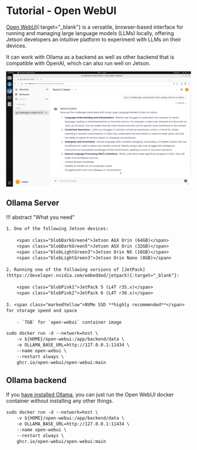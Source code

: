 # Tutorial - Open WebUI

[Open WebUI](https://github.com/ollama/ollama){:target="_blank"} is a versatile, browser-based interface for running and managing large language models (LLMs) locally, offering Jetson developers an intuitive platform to experiment with LLMs on their devices.

It can work with Ollama as a backend as well as other backend that is compatible with OpenAI, which can also run well on Jetson.

![alt text](<images/open_webui_on_desktop.png>)

## Ollama Server

!!! abstract "What you need"

    1. One of the following Jetson devices:

        <span class="blobDarkGreen4">Jetson AGX Orin (64GB)</span>
        <span class="blobDarkGreen5">Jetson AGX Orin (32GB)</span>
        <span class="blobLightGreen3">Jetson Orin NX (16GB)</span>
        <span class="blobLightGreen3">Jetson Orin Nano (8GB)</span>
	   
    2. Running one of the following versions of [JetPack](https://developer.nvidia.com/embedded/jetpack){:target="_blank"}:

        <span class="blobPink1">JetPack 5 (L4T r35.x)</span>
        <span class="blobPink2">JetPack 6 (L4T r36.x)</span>

    3. <span class="markedYellow">NVMe SSD **highly recommended**</span> for storage speed and space

        - `7GB` for `open-webui` container image
		 
```
sudo docker run -d --network=host \
    -v ${HOME}/open-webui:/app/backend/data \
    -e OLLAMA_BASE_URL=http://127.0.0.1:11434 \
    --name open-webui \
    --restart always \ 
    ghcr.io/open-webui/open-webui:main
```

## Ollama backend

If you <a href="./tutorial_ollama.html">have installed Ollama</a>, you can just run the Open WebUI docker container without installing any other things.

```
sudo docker run -d --network=host \
    -v ${HOME}/open-webui:/app/backend/data \
    -e OLLAMA_BASE_URL=http://127.0.0.1:11434 \
    --name open-webui \
    --restart always \ 
    ghcr.io/open-webui/open-webui:main
```